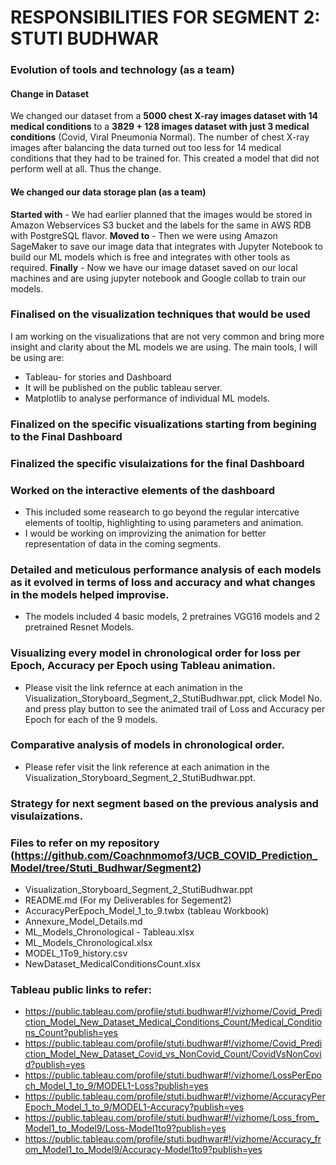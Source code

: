 # RESPONSIBILITIES FOR SEGMENT 2: STUTI BUDHWAR

### Evolution of tools and technology (as a team)
#### Change in Dataset
We changed our dataset from a **5000 chest X-ray images dataset with 14 medical conditions** to a **3829 + 128 images dataset with just 3 medical conditions** (Covid, Viral Pneumonia Normal). The number of chest X-ray images after balancing the data turned out too less for 14 medical conditions that they had to be trained for. This created a model that did not perform well at all. Thus the change.

#### We changed our data storage plan (as a team)
**Started with** - We had earlier planned that the images would be stored in Amazon Webservices S3 bucket and the labels for the same in AWS RDB with PostgreSQL flavor. 
**Moved to** - Then we were using Amazon SageMaker to save our image data that integrates with Jupyter Notebook to build our ML models which is free and integrates with other tools as required.
**Finally** - Now we have our image dataset saved on our local machines and are using jupyter notebook and Google collab to train our models.

### Finalised on the visualization techniques that would be used
I am working on the visualizations that are not very common and bring more insight and clarity about the ML models we are using. The main tools, I will be using are:
* Tableau- for stories and Dashboard
* It will be published on the public tableau server.
* Matplotlib to analyse performance of individual ML models.

### Finalized on the specific visualizations starting from begining to the Final Dashboard

### Finalized the specific visulaizations for the final Dashboard

### Worked on the interactive elements of the dashboard
* This included some reasearch to go beyond the regular intercative elements of tooltip, highlighting to using parameters and animation.
* I would be working on improvizing the animation for better representation of data in the coming segments.

### Detailed and meticulous performance analysis of each models as it evolved in terms of loss and accuracy and what changes in the models helped improvise.
* The models included 4 basic models, 2 pretraines VGG16 models and 2 pretrained Resnet Models.

### Visualizing every model in chronological order for loss per Epoch, Accuracy per Epoch using Tableau animation.
* Please visit the link refernce at each animation in the Visualization_Storyboard_Segment_2_StutiBudhwar.ppt, click Model No. and press play button to see the animated trail of Loss and Accuracy per Epoch for each of the 9 models.

### Comparative analysis of models in chronological order.
* Please refer visit the link reference at each animation in the Visualization_Storyboard_Segment_2_StutiBudhwar.ppt.

### Strategy for next segment based on the previous analysis and visulaizations.

### Files to refer on my repository (https://github.com/Coachnmomof3/UCB_COVID_Prediction_Model/tree/Stuti_Budhwar/Segment2)
* Visualization_Storyboard_Segment_2_StutiBudhwar.ppt
* README.md (For my Deliverables for Segement2)
* AccuracyPerEpoch_Model_1_to_9.twbx (tableau Workbook)
* Annexure_Model_Details.md
* ML_Models_Chronological - Tableau.xlsx
* ML_Models_Chronological.xlsx
* MODEL_1To9_history.csv
* NewDataset_MedicalConditionsCount.xlsx
	
### Tableau public links to refer:
 
* https://public.tableau.com/profile/stuti.budhwar#!/vizhome/Covid_Prediction_Model_New_Dataset_Medical_Conditions_Count/Medical_Conditions_Count?publish=yes
* https://public.tableau.com/profile/stuti.budhwar#!/vizhome/Covid_Prediction_Model_New_Dataset_Covid_vs_NonCovid_Count/CovidVsNonCovid?publish=yes
* https://public.tableau.com/profile/stuti.budhwar#!/vizhome/LossPerEpoch_Model_1_to_9/MODEL1-Loss?publish=yes
* https://public.tableau.com/profile/stuti.budhwar#!/vizhome/AccuracyPerEpoch_Model_1_to_9/MODEL1-Accuracy?publish=yes
* https://public.tableau.com/profile/stuti.budhwar#!/vizhome/Loss_from_Model1_to_Model9/Loss-Model1to9?publish=yes
* https://public.tableau.com/profile/stuti.budhwar#!/vizhome/Accuracy_from_Model1_to_Model9/Accuracy-Model1to9?publish=yes






